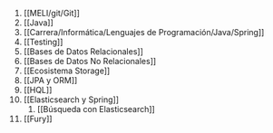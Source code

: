 1. [[MELI/git/Git]]
2. [[Java]]
3. [[Carrera/Informática/Lenguajes de Programación/Java/Spring]]
4. [[Testing]]
5. [[Bases de Datos Relacionales]] 
6. [[Bases de Datos No Relacionales]]
7. [[Ecosistema Storage]] 
8. [[JPA y ORM]] 
9. [[HQL]] 
10. [[Elasticsearch y Spring]] 
	1. [[Búsqueda con Elasticsearch]] 
11. [[Fury]] 